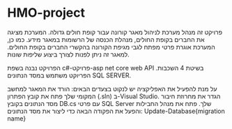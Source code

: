 # HMO-project
פרויקט זה מנהל מערכת לניהול מאגר קורונה עבור קופת חולים גדולה. 
המערכת מציגה את החברים בקופת החולים, מנהלת הכנסה של הרשומות במאגר מידע. 
כמו כן, המערכת אוגרת פרטי מפתח לגבי מגיפת הקורונה בהקשרי החברים בקופת החולים. 
למאגר זה ניתן לפנות לצורך ביצוע שליפות שונות.

הפרויקט נבנה בשפת  c#-פרויקט-asp net core web API
בשיטת 4 השכבות.
הפריוקט משתמש במסד הנתונים SQL SERVER.

על מנת להפעיל את האפליקציה יש לנקוט בצעדים הבאים:
הורד את המאגר למחשב המקומי שלך
פתח את קובץ הפתרון (.sln) ב-Visual Studio.
הגדר את מחרוזת חיבור מסד הנתונים בקובץ DB.cs עם פרטי SQL Server שלך. 
פתח את מנהל החבילות והפעל את הפקודה הבאה כדי ליצור את מסד הנתונים: Update-Database{migration name}


